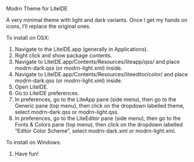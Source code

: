 Modrn Theme for LiteIDE

A very minimal theme with light and dark variants. Once I get my hands on icons, I’ll replace the original ones.

To install on OSX:
1. Navigate to the LiteIDE.app (generally in Applications).
2. Right click and show package contents.
3. Navigate to LiteIDE.app/Contents/Resources/liteapp/qss/ and place modrn-dark.qss (or modrn-light.xml) inside.
4. Navigate to LiteIDE.app/Contents/Resources/liteeditor/color/ and place modrn-dark.qss (or modrn-light.xml) inside.
5. Open LiteIDE.
6. Go to LiteIDE preferences.
7. In preferences, go to the LiteApp pane (side menu), then go to the Generic pane (top menu), then click on the dropdown labelled theme, select modrn-dark.qss or modrn-light.qss.
8. In preferences, go to the LiteEditor pane (side menu), then go to the Fonts & Colors pane (top menu), then click on the dropdown labelled “Editor Color Scheme”, select modrn-dark.xml or modrn-light.xml.

To install on Windows:
1. Have fun!
